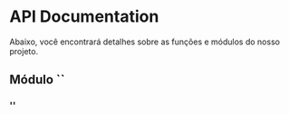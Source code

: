 # API Documentation

Abaixo, você encontrará detalhes sobre as funções e módulos do nosso projeto.

## Módulo ``

### ''

```python

```
